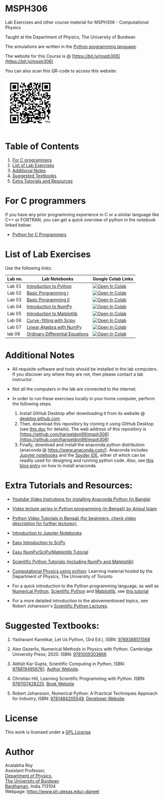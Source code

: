 MSPH306
============================================

Lab Exercises and other course material for MSPH306 - Computational Physics
 
Taught at the Department of Physics, The University of Burdwan

The simulations are written in the [Python programming language](https://www.python.org/about/gettingstarted/).

The website for this Course is @ [https://bit.ly/msph306](https://bit.ly/msph306)

You can also scan this QR-code to access this website:

![QR-Code](images/bit.ly_msph306.png "QR Code")


Table of Contents
============================================
1. [For C programmers](#for-c-programmers)
2. [List of Lab Exercises](#list-of-lab-exercises)
3. [Additional Notes](#additional-notes)
4. [Suggested Textbooks](#suggested-textbooks)
5. [Extra Tutorials and Resources](#extra-tutorials-and-resources)


For C programmers
=========================
If you have any prior programming experience in C or a similar language like C++ or FORTRAN, you can get a quick overview of python in the notebook linked below:

* [Python for C Programmers](python-for-C-programmers.ipynb)

List of Lab Exercises
=========================

Use the following links:

| Lab no. | Lab Notebooks   | Google Colab Links |
| ------------- | ------------- |  ------------- |
| Lab 01 | [Introduction to Python](Lab01.ipynb)  | <a target="_blank" href="https://colab.research.google.com/github/hariseldon99/msph306/blob/main/Lab01.ipynb"> <img src="https://colab.research.google.com/assets/colab-badge.svg" alt="Open In Colab"/></a> |
| Lab 02 | [Basic Programming I](Lab02.ipynb)  | <a target="_blank" href="https://colab.research.google.com/github/hariseldon99/msph306/blob/main/Lab02.ipynb"><img src="https://colab.research.google.com/assets/colab-badge.svg" alt="Open In Colab"/></a>  |  
| Lab 03 | [Basic Programming II](Lab03.ipynb) |<a target="_blank" href="https://colab.research.google.com/github/hariseldon99/msph306/blob/main/Lab03.ipynb"><img src="https://colab.research.google.com/assets/colab-badge.svg" alt="Open In Colab"/></a>  |
| Lab 04 | [Introduction to NumPy](Lab04.ipynb) | <a target="_blank" href="https://colab.research.google.com/github/hariseldon99/msph306/blob/main/Lab04.ipynb"> <img src="https://colab.research.google.com/assets/colab-badge.svg" alt="Open In Colab"/></a>  |
| Lab 05| [Introduction to Matplotlib](Lab05.ipynb) | <a target="_blank" href="https://colab.research.google.com/github/hariseldon99/msph306/blob/main/Lab05.ipynb"><img src="https://colab.research.google.com/assets/colab-badge.svg" alt="Open In Colab"/> </a>   |
| Lab 06 | [Curve-fitting with Scipy](Lab06.ipynb)  | <a target="_blank" href="https://colab.research.google.com/github/hariseldon99/msph306/blob/main/Lab06.ipynb"><img src="https://colab.research.google.com/assets/colab-badge.svg" alt="Open In Colab"/> </a>   |
|Lab 07 | [Linear Algebra with NumPy](Lab07.ipynb)  | <a target="_blank" href="https://colab.research.google.com/github/hariseldon99/msph306/blob/main/Lab07.ipynb"><img src="https://colab.research.google.com/assets/colab-badge.svg" alt="Open In Colab"/></a>
| lab 08 | [Ordinary Differential Equations](Lab08.ipynb) | <a target="_blank" href="https://colab.research.google.com/github/hariseldon99/msph306/blob/main/Lab08.ipynb"><img src="https://colab.research.google.com/assets/colab-badge.svg" alt="Open In Colab"/></a>


Additional Notes
=========================

* All requisite software and tools should be installed in the lab computers. If you discover any where they are not, then please contact a lab instructor.

* Not all the computers in the lab are connected to the internet.

* In order to run these exercises locally in your home computer, perform the following steps.
   
  1. Install GitHub Desktop after downloading it from its website @ [desktop.github.com](https://desktop.github.com/)
  2. Then, download this repository by cloning it using GitHub Desktop (see [this doc](https://docs.github.com/en/desktop/contributing-and-collaborating-using-github-desktop/adding-and-cloning-repositories/cloning-a-repository-from-github-to-github-desktop)  for details). The web address of this repository is [https://github.com/hariseldon99/msph306](https://github.com/hariseldon99/msph306)
  3. Finally, download and install the anaconda python distribution (anaconda @ https://www.anaconda.com/). Anaconda includes [Jupyter notebooks](https://jupyter.org/) and the [Spyder IDE](https://www.spyder-ide.org/), either of which can be readily used for designing and running python code. Also, see [this blog entry](https://fangohr.github.io/blog/installation-of-python-spyder-numpy-sympy-scipy-pytest-matplotlib-via-anaconda.html) on how to install anaconda.


Extra Tutorials and Resources:
=========================
* [Youtube Video Instrutions for installing Anaconda Python (in Bangla)](https://youtu.be/j64xgNo89qk?si=cWEP9jbwtV-Mqfl_)

* [Video lecture series in Python programming (in Bengali) by Anisul Islam](https://youtube.com/playlist?list=PLgH5QX0i9K3rz5XqMsTk41_j15_6682BN&si=YBvUFREeO5vJpmj_)

* [Python Video Tutorials in Bengali (for beginners, check video description for further lectures):](https://youtu.be/j64xgNo89qk)

* [Introduction to Jupyter Notebooks](https://www.dataquest.io/blog/jupyter-notebook-tutorial/)

* [Easy Introduction to SciPy](https://www.tutorialspoint.com/scipy/index.htm)

* [Easy NumPy/SciPy/Matplotlib Tutorial](https://cs231n.github.io/python-numpy-tutorial/)

* [Scientific Python Tutorials (including NumPy and Matplotlib)](https://github.com/hariseldon99/scientific-python-lectures)

* [Computational Physics using python](https://computation.physics.utoronto.ca/): Learning material hosted by the Department of Physics, The University of Toronto

* For a quick introduction to the Python programming language, as well as [Numerical Python](https://numpy.org), [Scientific Python](https://scipy.org) and [Matplotlib](https://matplotlib.org), see [this tutorial](https://cs231n.github.io/python-numpy-tutorial/)

* For a more detailed introduction to the abovementioned topics, see Robert Johansson's [Scientific Python Lectures](https://github.com/jrjohansson/scientific-python-lectures).



Suggested Textbooks:
=========================
1. Yashavant Kanetkar, Let Us Python, (3rd Ed.), ISBN: [9789388511568](https://www.amazon.in/Let-Us-Python-Future-Embrace-dp-9391392253/dp/9391392253/)

2. Alex Gezerlis, Numerical Methods in Physics with Python. Cambridge University Press; 2020. ISBN: [9781009303866](https://numphyspy.org)

3. Abhijit Kar Gupta, Scientific Computing in Python, ISBN: [9788194956761](https://www.amazon.in/PYTHON-ABHIJIT-KAR-GUPTA/dp/8194956765/). [Author Website](https://panskurabanamalicollege.org/physics-profile/PHYSICS-ABHIJIT-KAR-GUPTA.pdf).

4. Christian Hill, Learning Scientific Programming with Python. ISBN: [9781107428225](https://www.amazon.in/Learning-Scientific-Programming-Python-Christian/dp/110742822X/). [Book Website](https://scipython.com/)

5. Robert Johansson, Numerical Python: A Practical Techniques Approach for Industry, ISBN: [9781484205549](https://link.springer.com/book/9798868804120), [Developer Website](https://jrjohansson.github.io/numericalpython.html).



License
=======

This work is licensed under a [GPL License](LICENSE)

Author
=======

Analabha Roy  
Assistant Professor,  
[Department of Physics](https://sites.google.com/a/phys.buruniv.ac.in/physics/),  
[The University of Burdwan](https://www.buruniv.ac.in/)  
[Bardhaman](https://en.wikivoyage.org/wiki/Bardhaman), India 713104  
Webpage: https://www.ph.utexas.edu/~daneel
